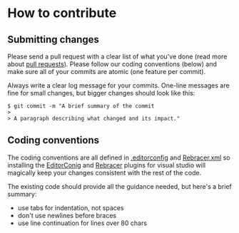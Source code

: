 # How to contribute

## Submitting changes

Please send a pull request with a clear list of what you've done (read
more about [pull requests](https://help.github.com/articles/about-pull-requests/)).
Please follow our coding conventions (below) and make sure all of your
commits are atomic (one feature per commit).

Always write a clear log message for your commits. One-line messages are
fine for small changes, but bigger changes should look like this:

    $ git commit -m "A brief summary of the commit
    > 
    > A paragraph describing what changed and its impact."

## Coding conventions

The coding conventions are all defined in [.editorconfig](.editorconfig)
and [Rebracer.xml](Rebracer.xml) so installing the
[EditorConig](http://editorconfig.org/) and
[Rebracer](https://github.com/SLaks/Rebracer) plugins for visual studio
will magically keep your changes consistent with the rest of the code.

The existing code should provide all the guidance needed, but here's a
brief summary:

* use tabs for indentation, not spaces
* don't use newlines before braces
* use line continuation for lines over 80 chars

